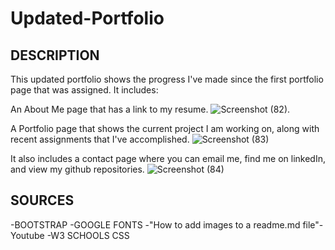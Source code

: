 # Updated-Portfolio

## DESCRIPTION
This updated portfolio shows the progress I've made since the first portfolio page that was assigned. It includes:

An About Me page that has a link to my resume.
![Screenshot (82)](https://user-images.githubusercontent.com/68923647/93650725-53f6e700-f9dd-11ea-92b0-8b93abd12e2b.png).

A Portfolio page that shows the current project I am working on, along with recent assignments that I've accomplished.
![Screenshot (83)](https://user-images.githubusercontent.com/68923647/93650785-738e0f80-f9dd-11ea-9fa5-4119def8586d.png)

It also includes a contact page where you can email me, find me on linkedIn, and view my github repositories.
![Screenshot (84)](https://user-images.githubusercontent.com/68923647/93650799-78eb5a00-f9dd-11ea-8ab6-21f9ac040d94.png)

## SOURCES

-BOOTSTRAP
-GOOGLE FONTS
-"How to add images to a readme.md file"-Youtube
-W3 SCHOOLS CSS
